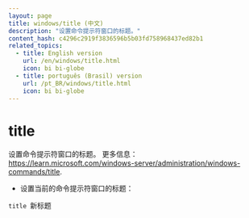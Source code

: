 ```yaml
---
layout: page
title: windows/title (中文)
description: "设置命令提示符窗口的标题。"
content_hash: c4296c2919f3836596b5b03fd758968437ed82b1
related_topics:
  - title: English version
    url: /en/windows/title.html
    icon: bi bi-globe
  - title: português (Brasil) version
    url: /pt_BR/windows/title.html
    icon: bi bi-globe
---
```

# title

设置命令提示符窗口的标题。
更多信息：<https://learn.microsoft.com/windows-server/administration/windows-commands/title>.

- 设置当前的命令提示符窗口的标题：

`title `<span class="tldr-var badge badge-pill bg-dark-lm bg-white-dm text-white-lm text-dark-dm font-weight-bold">新标题</span>
